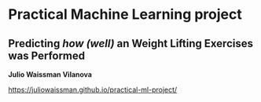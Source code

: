 # Practical Machine Learning project

## Predicting *how (well)* an Weight Lifting Exercises was Performed

**Julio Waissman Vilanova**

https://juliowaissman.github.io/practical-ml-project/
